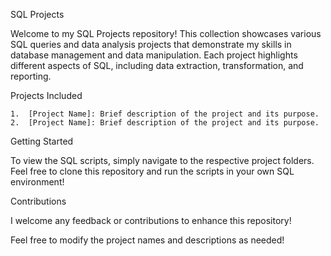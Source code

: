 SQL Projects

Welcome to my SQL Projects repository! This collection showcases various SQL queries and data analysis projects that demonstrate my skills in database management and data manipulation. Each project highlights different aspects of SQL, including data extraction, transformation, and reporting.

Projects Included

	1.	[Project Name]: Brief description of the project and its purpose.
	2.	[Project Name]: Brief description of the project and its purpose.

Getting Started

To view the SQL scripts, simply navigate to the respective project folders. Feel free to clone this repository and run the scripts in your own SQL environment!

Contributions

I welcome any feedback or contributions to enhance this repository!

Feel free to modify the project names and descriptions as needed!
